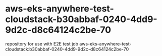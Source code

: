 # aws-eks-anywhere-test-cloudstack-b30abbaf-0240-4dd9-9d2c-d8c64124c2be-70
repository for use with E2E test job aws-eks-anywhere-test-cloudstack:b30abbaf-0240-4dd9-9d2c-d8c64124c2be-70
